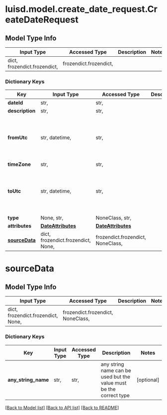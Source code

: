 # luisd.model.create_date_request.CreateDateRequest

## Model Type Info
Input Type | Accessed Type | Description | Notes
------------ | ------------- | ------------- | -------------
dict, frozendict.frozendict,  | frozendict.frozendict,  |  | 

### Dictionary Keys
Key | Input Type | Accessed Type | Description | Notes
------------ | ------------- | ------------- | ------------- | -------------
**dateId** | str,  | str,  |  | 
**description** | str,  | str,  |  | 
**fromUtc** | str, datetime,  | str,  |  | value must conform to RFC-3339 date-time
**timeZone** | str,  | str,  |  | 
**toUtc** | str, datetime,  | str,  |  | value must conform to RFC-3339 date-time
**type** | None, str,  | NoneClass, str,  |  | [optional] 
**attributes** | [**DateAttributes**](DateAttributes.md) | [**DateAttributes**](DateAttributes.md) |  | [optional] 
**[sourceData](#sourceData)** | dict, frozendict.frozendict, None,  | frozendict.frozendict, NoneClass,  |  | [optional] 

# sourceData

## Model Type Info
Input Type | Accessed Type | Description | Notes
------------ | ------------- | ------------- | -------------
dict, frozendict.frozendict, None,  | frozendict.frozendict, NoneClass,  |  | 

### Dictionary Keys
Key | Input Type | Accessed Type | Description | Notes
------------ | ------------- | ------------- | ------------- | -------------
**any_string_name** | str,  | str,  | any string name can be used but the value must be the correct type | [optional] 

[[Back to Model list]](../../README.md#documentation-for-models) [[Back to API list]](../../README.md#documentation-for-api-endpoints) [[Back to README]](../../README.md)

